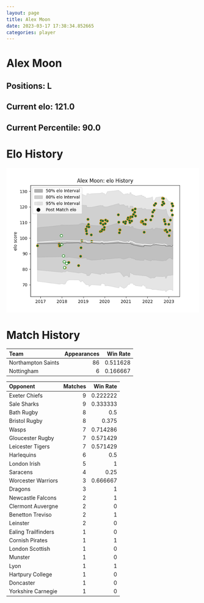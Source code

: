 ```yaml
---  
layout: page  
title: Alex Moon  
date: 2023-03-17 17:38:34.852665  
categories: player  
---
```

# Alex Moon

## Positions: L

## Current elo: 121.0

## Current Percentile: 90.0

# Elo History


![elo history](history_AlexMoon.png)
# Match History


| Team               |   Appearances |   Win Rate |
|:-------------------|--------------:|-----------:|
| Northampton Saints |            86 |   0.511628 |
| Nottingham         |             6 |   0.166667 |

| Opponent            |   Matches |   Win Rate |
|:--------------------|----------:|-----------:|
| Exeter Chiefs       |         9 |   0.222222 |
| Sale Sharks         |         9 |   0.333333 |
| Bath Rugby          |         8 |   0.5      |
| Bristol Rugby       |         8 |   0.375    |
| Wasps               |         7 |   0.714286 |
| Gloucester Rugby    |         7 |   0.571429 |
| Leicester Tigers    |         7 |   0.571429 |
| Harlequins          |         6 |   0.5      |
| London Irish        |         5 |   1        |
| Saracens            |         4 |   0.25     |
| Worcester Warriors  |         3 |   0.666667 |
| Dragons             |         3 |   1        |
| Newcastle Falcons   |         2 |   1        |
| Clermont Auvergne   |         2 |   0        |
| Benetton Treviso    |         2 |   1        |
| Leinster            |         2 |   0        |
| Ealing Trailfinders |         1 |   0        |
| Cornish Pirates     |         1 |   1        |
| London Scottish     |         1 |   0        |
| Munster             |         1 |   0        |
| Lyon                |         1 |   1        |
| Hartpury College    |         1 |   0        |
| Doncaster           |         1 |   0        |
| Yorkshire Carnegie  |         1 |   0        |